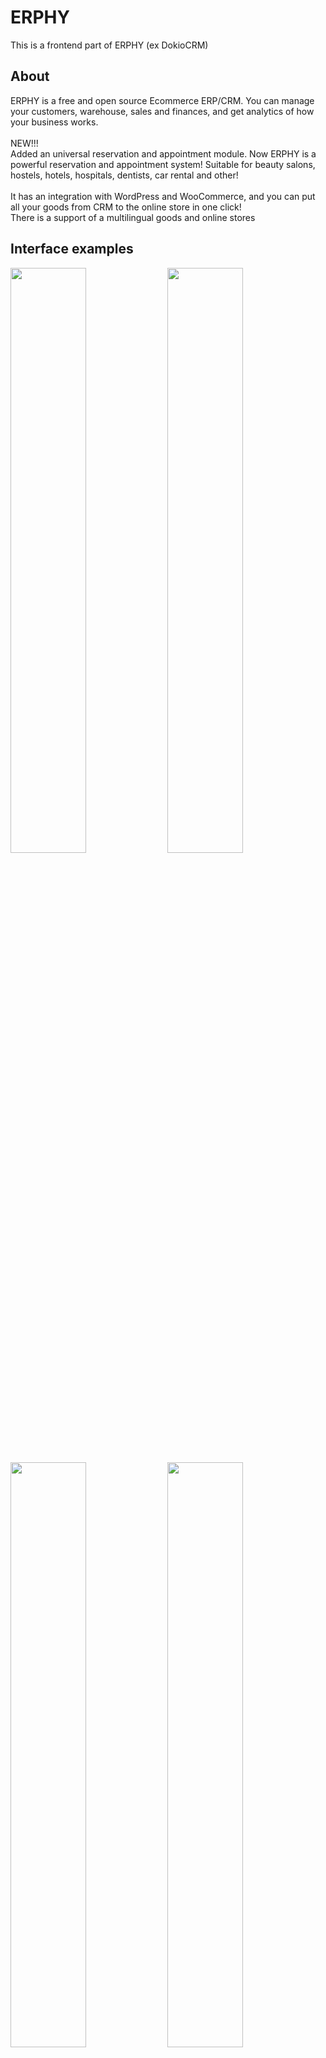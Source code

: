 # ERPHY<br>
This is a frontend part of ERPHY (ex DokioCRM)
## About
ERPHY is a free and open source Ecommerce ERP/CRM. You can manage your customers, warehouse, sales and finances, and get analytics of how your business works.<br><br>
NEW!!!<br>
Added an universal reservation and appointment module. Now ERPHY is a powerful reservation and appointment system!
Suitable for beauty salons, hostels, hotels, hospitals, dentists, car rental and other!<br><br>
It has an integration with WordPress and WooCommerce, and you can put all your goods from CRM to the online store in one click!<br>
There is a support of a multilingual goods and online stores<br>

## Interface examples

[<img src="https://erphy.me/downloads/pictures/interface/main_page.jpg" width="49%">](https://erphy.me/downloads/pictures/interface/main_page.png "Full size")
[<img src="https://erphy.me/downloads/pictures/interface/calendar1.jpg" width="49%">](https://erphy.me/downloads/pictures/interface/calendar1.png "Full size")
[<img src="https://erphy.me/downloads/pictures/interface/calendar2.jpg" width="49%">](https://erphy.me/downloads/pictures/interface/calendar2.png "Full size")
[<img src="https://erphy.me/downloads/pictures/interface/calendar3.jpg" width="49%">](https://erphy.me/downloads/pictures/interface/calendar3.png "Full size")
[<img src="https://erphy.me/downloads/pictures/interface/appointment1.jpg" width="49%">](https://erphy.me/downloads/pictures/interface/appointment1.png "Full size")
[<img src="https://erphy.me/downloads/pictures/interface/scedule.jpg" width="49%">](https://erphy.me/downloads/pictures/interface/scedule.png "Full size")
<br>

## Site
https://erphy.me/crm/en<br>

## Examples
The SaaS version: https://erphy.me/dss<br>
Using ERPHY as a Dental clinic appointment software: https://youtu.be/N9rUhyAZ_Uk

## How to install
[Video-instruction on YouTube](https://youtu.be/LyWnXbMJpho)<br>
You can install the program on your VPS server using a bash installation script. 
Bash installation script tested on:<br> 

* Ubuntu Server 22.04 <br>
* Ubuntu Server 24.04 <br>

Minimum requirments of VPS is: 1 Cpu core, 2 Gb RAM, 15 Gb HDD<br>
Use only freshly installed VPS for the installation of ERPHY<br>

In order for SSL to install and work correctly, you should order and configure a domain name for your VPS.

NOTE: _yoursite.com - the example name of your domain address. Replace it with your real address._
### 1. Login to your VPS
Use PuTTY or any another SSH client to access to your VPS as a root user
### 2. Check the system hostname:
```shell
hostname -f
```
The output shoult show the correct hostname, for example, `yoursite.com`<br>
If the hostname is incorrect - set the correct hostname:
```shell
hostnamectl set-hostname yoursite.com
```
Then check it again:
```shell
hostname -f
```
NOTE: _In order for the SSL certificate to be obtained successfully, the server must be accessible by domain name. If you have just received a domain name, the VPS server may not be available yet. You can check whether or not the domain is resolving into the correct host IP address by using the ping command in your computer console:`ping yoursite.com`_
### 3. Execute installation script:
```shell
wget https://erphy.me/downloads/shell/erphy-install.sh  -O - | sh
```
This command will start the installation process. 

Once ERPHY is installed, the installer will ask you if you want to install a WordPress site with a built-in WooCommerce store. If you want to do this, type `y` and press Enter. 
A configured and ready-to-use online store will be installed.

## How to use
After the installation the file `/var/erphy_pwd.txt` will be created. It contans all passwords. I recommend saving this information on your computer and deleting this file.<br><br>
The user interface of ERPHY will be available at this address: `https://yoursite.com/dss`.<br>
Click `Registration`, and create your account. After registration you can login into the user interface of ERPHY.<br>
When the first account is registered, the ability to register new accounts will not be available. This is to prevent new unwanted account registrations on your server. However, you can create any number of users of your company from the user interface (Settings/Users). But if you want to allow new registrations on your server, run the following command in the SSH client:
```shell                                                                                                                                                                                                                                                                 
sudo -Hiu postgres psql -d erphy -c "update settings_general set show_registration_link = true, allow_registration = true;"
```
NOTE: _Some mail services, for example, Gmail, can bounce the emails from your server mailbox. It's because the domain zone of `yoursite.com` has no SPF record. Add a TXT record for `yoursite.com`. It should be like `"v=spf1 +a +mx +ip4:xxx.xxx.xxx.xxx ~all"`, created in a domain zone management on the domain `yoursite.com` registrar website. <br>
For some services it still can not be enough, and you should set up DKIM and DMARC on your server, and order the creation of a PTR record from your VPS provider company._

Detailed instructions for use - in [Knowledge base](https://erphy.me/crm/en/knowledge-base/)


## Contacts
Mikhail Suntsov<br>
E-mail: mihail.suntsov@gmail.com<br>
Telegram: @eager_beager<br>
LinkedIn: Mikhail Suntsov<br>